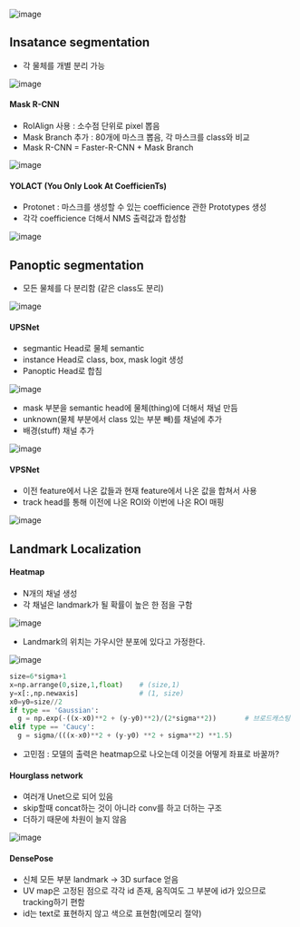 ![image](https://user-images.githubusercontent.com/63588046/158090275-e2c32756-7230-402b-a454-376c00f8f8bb.png)


## Insatance segmentation
* 각 물체를 개별 분리 가능

![image](https://user-images.githubusercontent.com/63588046/158090356-6edda08b-f0a0-45de-a8c0-b29fa6721011.png)

#### Mask R-CNN
* RoIAlign 사용 : 소수점 단위로 pixel 뽑음
* Mask Branch 추가 : 80개에 마스크 뽑음, 각 마스크를 class와 비교
* Mask R-CNN = Faster-R-CNN + Mask Branch

![image](https://user-images.githubusercontent.com/63588046/158090469-c93fc82d-1e48-41ab-9488-9638e5acd9fb.png)


#### YOLACT (You Only Look At CoefficienTs)
* Protonet : 마스크를 생성할 수 있는 coefficience 관한 Prototypes 생성
* 각각 coefficience 더해서 NMS 출력값과 합성함


![image](https://user-images.githubusercontent.com/63588046/158090869-ee653fcd-ae58-452c-8b2a-22cebba9a08c.png)


## Panoptic segmentation
* 모든 물체를 다 분리함 (같은 class도 분리)

![image](https://user-images.githubusercontent.com/63588046/158091151-6c877040-42f8-4a19-a35c-3da3fb67f036.png)

#### UPSNet
* segmantic Head로 물체 semantic
* instance Head로 class, box, mask logit 생성
* Panoptic Head로 합침

![image](https://user-images.githubusercontent.com/63588046/158091271-63afb61e-4af4-4b53-91ea-5dada32cc3ec.png)

* mask 부분을 semantic head에 물체(thing)에 더해서 채널 만듬
* unknown(물체 부분에서 class 있는 부분 빼)를 채널에 추가
* 배경(stuff) 채널 추가

![image](https://user-images.githubusercontent.com/63588046/158091464-7f0a1e08-4b84-499a-9311-8dc6d52db912.png)


#### VPSNet
* 이전 feature에서 나온 값들과 현재 feature에서 나온 값을 합쳐서 사용
* track head를 통해 이전에 나온 ROI와 이번에 나온 ROI 매핑


![image](https://user-images.githubusercontent.com/63588046/158092604-37b3f2e1-048c-4068-8dca-2e2b0da183e7.png)



## Landmark Localization

#### Heatmap

* N개의 채널 생성
* 각 채널은 landmark가 될 확률이 높은 한 점을 구함

![image](https://user-images.githubusercontent.com/63588046/158093156-cb48a41b-52d9-430c-8ffe-cf547ec525f7.png)

* Landmark의 위치는 가우시안 분포에 있다고 가정한다.

![image](https://user-images.githubusercontent.com/63588046/158093218-4ea0df50-ad54-4f74-9c82-74a8e4a978c2.png)


```python
size=6*sigma+1
x=np.arrange(0,size,1,float)    # (size,1)
y=x[:,np.newaxis]               # (1, size)
x0=y0=size//2
if type == 'Gaussian':
  g = np.exp(-((x-x0)**2 + (y-y0)**2)/(2*sigma**2))       # 브로드캐스팅 : (size,1) + (1,size) = (size,size)
elif type == 'Caucy':
  g = sigma/(((x-x0)**2 + (y-y0) **2 + sigma**2) **1.5)
```

* 고민점 : 모델의 출력은 heatmap으로 나오는데 이것을 어떻게 좌표로 바꿀까?


#### Hourglass network

* 여러개 Unet으로 되어 있음
* skip할때 concat하는 것이 아니라 conv를 하고 더하는 구조
* 더하기 때문에 차원이 늘지 않음

![image](https://user-images.githubusercontent.com/63588046/158094149-db89c009-620c-4843-a3a2-44b5a419e877.png)



#### DensePose
* 신체 모든 부분 landmark -> 3D surface 얻음
* UV map은 고정된 점으로 각각 id 존재, 움직여도 그 부분에 id가 있으므로 tracking하기 편함
* id는 text로 표현하지 않고 색으로 표현함(메모리 절약)





